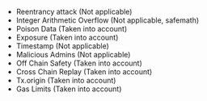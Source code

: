 - Reentrancy attack (Not applicable)
- Integer Arithmetic Overflow (Not applicable, safemath)
- Poison Data (Taken into account)
- Exposure (Taken into account)
- Timestamp (Not applicable)
- Malicious Admins (Not applicable)
- Off Chain Safety (Taken into account)
- Cross Chain Replay (Taken into account)
- Tx.origin (Taken into account)
- Gas Limits (Taken into account)
